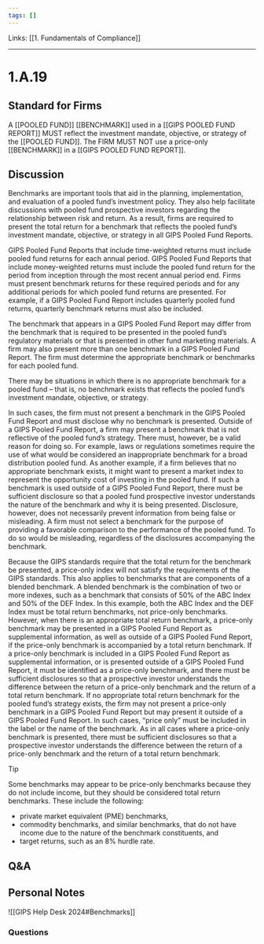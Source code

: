```yaml
---
tags: []
---
```

Links: [[1. Fundamentals of Compliance]]
___
# 1.A.19
## Standard for Firms
A [[POOLED FUND]] [[BENCHMARK]] used in a [[GIPS POOLED FUND REPORT]] MUST reflect the investment mandate, objective, or strategy of the [[POOLED FUND]]. The FIRM MUST NOT use a price-only [[BENCHMARK]] in a [[GIPS POOLED FUND REPORT]].
## Discussion
Benchmarks are important tools that aid in the planning, implementation, and evaluation of a pooled fund’s investment policy. They also help facilitate discussions with pooled fund prospective investors regarding the relationship between risk and return. As a result, firms are required to present the total return for a benchmark that reflects the pooled fund’s investment mandate, objective, or strategy in all GIPS Pooled Fund Reports.

GIPS Pooled Fund Reports that include time-weighted returns must include pooled fund returns for each annual period. GIPS Pooled Fund Reports that include money-weighted returns must include the pooled fund return for the period from inception through the most recent annual period end. Firms must present benchmark returns for these required periods and for any additional periods for which pooled fund returns are presented. For example, if a GIPS Pooled Fund Report includes quarterly pooled fund returns, quarterly benchmark returns must also be included.

The benchmark that appears in a GIPS Pooled Fund Report may differ from the benchmark that is required to be presented in the pooled fund’s regulatory materials or that is presented in other fund marketing materials. A firm may also present more than one benchmark in a GIPS Pooled Fund Report. The firm must determine the appropriate benchmark or benchmarks for each pooled fund.

There may be situations in which there is no appropriate benchmark for a pooled fund – that is, no benchmark exists that reflects the pooled fund’s investment mandate, objective, or strategy.

In such cases, the firm must not present a benchmark in the GIPS Pooled Fund Report and must disclose why no benchmark is presented. Outside of a GIPS Pooled Fund Report, a firm may present a benchmark that is not reflective of the pooled fund’s strategy. There must, however, be a valid reason for doing so. For example, laws or regulations sometimes require the use of what would be considered an inappropriate benchmark for a broad distribution pooled fund. As another example, if a firm believes that no appropriate benchmark exists, it might want to present a market index to represent the opportunity cost of investing in the pooled fund. If such a benchmark is used outside of a GIPS Pooled Fund Report, there must be sufficient disclosure so that a pooled fund prospective investor understands the nature of the benchmark and why it is being presented. Disclosure, however, does not necessarily prevent information from being false or misleading. A firm must not select a benchmark for the purpose of providing a favorable comparison to the performance of the pooled fund. To do so would be misleading, regardless of the disclosures accompanying the benchmark.

Because the GIPS standards require that the total return for the benchmark be presented, a price-only index will not satisfy the requirements of the GIPS standards. This also applies to benchmarks that are components of a blended benchmark. A blended benchmark is the combination of two or more indexes, such as a benchmark that consists of 50% of the ABC Index and 50% of the DEF Index. In this example, both the ABC Index and the DEF Index must be total return benchmarks, not price-only benchmarks. However, when there is an appropriate total return benchmark, a price-only benchmark may be presented in a GIPS Pooled Fund Report as supplemental information, as well as outside of a GIPS Pooled Fund Report, if the price-only benchmark is accompanied by a total return benchmark. If a price-only benchmark is included in a GIPS Pooled Fund Report as supplemental information, or is presented outside of a GIPS Pooled Fund Report, it must be identified as a price-only benchmark, and there must be sufficient disclosures so that a prospective investor understands the difference between the return of a price-only benchmark and the return of a total return benchmark. If no appropriate total return benchmark for the pooled fund’s strategy exists, the firm may not present a price-only benchmark in a GIPS Pooled Fund Report but may present it outside of a GIPS Pooled Fund Report. In such cases, “price only” must be included in the label or the name of the benchmark. As in all cases where a price-only benchmark is presented, there must be sufficient disclosures so that a prospective investor understands the difference between the return of a price-only benchmark and the return of a total return benchmark.

> [!TIP]
> 
> Some benchmarks may appear to be price-only benchmarks because they do not include income, but they should be considered total return benchmarks. These include the following:
> - private market equivalent (PME) benchmarks,
> - commodity benchmarks, and similar benchmarks, that do not have income due to the nature of the benchmark constituents, and
> - target returns, such as an 8% hurdle rate.

## Q&A

## Personal Notes
![[GIPS Help Desk 2024#Benchmarks]]

### Questions